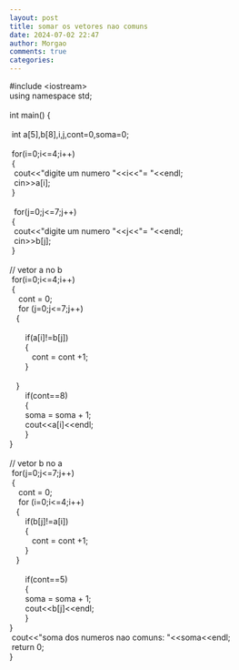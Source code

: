 ```yaml
---
layout: post
title: somar os vetores nao comuns
date: 2024-07-02 22:47
author: Morgao
comments: true
categories: 
---
```

#include &lt;iostream&gt;<br />using namespace std;<br /><br />int main() {<br /><br />&nbsp;int a[5],b[8],i,j,cont=0,soma=0;<br /><br />&nbsp;for(i=0;i&lt;=4;i++)<br />&nbsp;{<br />&nbsp; cout&lt;&lt;"digite um numero "&lt;&lt;i&lt;&lt;"= "&lt;&lt;endl;<br />&nbsp; cin&gt;&gt;a[i];<br />&nbsp;}<br /><br />&nbsp; for(j=0;j&lt;=7;j++)<br />&nbsp;{<br />&nbsp; cout&lt;&lt;"digite um numero "&lt;&lt;j&lt;&lt;"= "&lt;&lt;endl;<br />&nbsp; cin&gt;&gt;b[j];<br />&nbsp;}<br /><br />// vetor a no b<br />&nbsp;for(i=0;i&lt;=4;i++)<br />&nbsp;{<br />&nbsp;&nbsp;&nbsp; cont = 0;<br />&nbsp;&nbsp;&nbsp; for (j=0;j&lt;=7;j++)<br />&nbsp;&nbsp; {<br /><br />&nbsp;&nbsp;&nbsp;&nbsp;&nbsp;&nbsp; if(a[i]!=b[j])<br />&nbsp;&nbsp;&nbsp;&nbsp;&nbsp;&nbsp; {<br />&nbsp;&nbsp;&nbsp;&nbsp;&nbsp;&nbsp;&nbsp;&nbsp;&nbsp; cont = cont +1;<br />&nbsp;&nbsp;&nbsp;&nbsp;&nbsp;&nbsp; }&nbsp; <br /><br />&nbsp;&nbsp; }<br />&nbsp;&nbsp;&nbsp;&nbsp;&nbsp;&nbsp; if(cont==8)<br />&nbsp;&nbsp;&nbsp;&nbsp;&nbsp;&nbsp; {<br />&nbsp;&nbsp;&nbsp;&nbsp;&nbsp;&nbsp; soma = soma + 1;<br />&nbsp;&nbsp;&nbsp;&nbsp;&nbsp;&nbsp; cout&lt;&lt;a[i]&lt;&lt;endl;<br />&nbsp;&nbsp;&nbsp;&nbsp;&nbsp;&nbsp; }&nbsp;&nbsp;&nbsp; <br />}<br /><br />// vetor b no a<br />&nbsp;for(j=0;j&lt;=7;j++)<br />&nbsp;{<br />&nbsp;&nbsp;&nbsp; cont = 0;<br />&nbsp;&nbsp;&nbsp; for (i=0;i&lt;=4;i++)<br />&nbsp;&nbsp; {<br />&nbsp;&nbsp;&nbsp;&nbsp;&nbsp;&nbsp; if(b[j]!=a[i])<br />&nbsp;&nbsp;&nbsp;&nbsp;&nbsp;&nbsp; {<br />&nbsp;&nbsp;&nbsp;&nbsp;&nbsp;&nbsp;&nbsp;&nbsp;&nbsp; cont = cont +1;<br />&nbsp;&nbsp;&nbsp;&nbsp;&nbsp;&nbsp; }&nbsp;&nbsp; <br />&nbsp;&nbsp; }<br /><br />&nbsp;&nbsp;&nbsp;&nbsp;&nbsp;&nbsp; if(cont==5)<br />&nbsp;&nbsp;&nbsp;&nbsp;&nbsp;&nbsp; {<br />&nbsp;&nbsp;&nbsp;&nbsp;&nbsp;&nbsp; soma = soma + 1;<br />&nbsp;&nbsp;&nbsp;&nbsp;&nbsp;&nbsp; cout&lt;&lt;b[j]&lt;&lt;endl;<br />&nbsp;&nbsp;&nbsp;&nbsp;&nbsp;&nbsp; }&nbsp; <br />}<br />&nbsp;cout&lt;&lt;"soma dos numeros nao comuns: "&lt;&lt;soma&lt;&lt;endl;<br />&nbsp;return 0;<br />}
